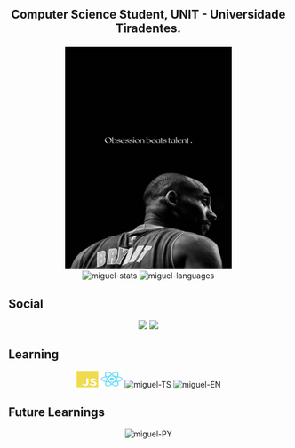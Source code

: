 ## <p align="center">Computer Science Student, UNIT - Universidade Tiradentes.</p>

<div align="center">
  <img alt="obsessive" width="300px" height="400px" src="https://github.com/joaomiguel2004/joaomiguel2004/blob/main/obsessive.jpg">
</div>

<div align="center">
  <img alt="miguel-stats" height="160em" src="https://github-readme-stats.vercel.app/api?username=joaomiguel2004&show_icons=&theme=tokyonight&include_all_commits=true&count_private=true"/>
  <img alt="miguel-languages" height="160em" src="https://github-readme-stats.vercel.app/api/top-langs/?username=joaomiguel2004&layout=compact&langs_count=7&theme=tokyonight"/>
</div>

## Social
<div align="center">
  <a href="https://www.linkedin.com/in/joaomiguel04/" target="_blank"><img src="https://img.shields.io/badge/LinkedIn-0077B5?style=for-the-badge&logo=linkedin&logoColor=white"></a>
  <a href="mailto:joaomiguel-2004@hotmail.com" target="_blank"><img src="https://img.shields.io/badge/Microsoft_Outlook-0078D4?style=for-the-badge&logo=microsoft-outlook&logoColor=white"></a>
</div>

## Learning
<div align="center">
  <img alt="miguel-JS" height="30" width="40" src="https://raw.githubusercontent.com/devicons/devicon/master/icons/javascript/javascript-plain.svg">
  <img alt="miguel-React" height="30" width="40" src="https://raw.githubusercontent.com/devicons/devicon/master/icons/react/react-original.svg">
  <img alt="miguel-TS" height="30" width="40" src="https://cdn.jsdelivr.net/gh/devicons/devicon@latest/icons/typescript/typescript-original.svg">
  <img alt="miguel-EN" height="30" width="40" src="https://i.pinimg.com/564x/4c/a5/e1/4ca5e18c26eecb9899187b0093a8c0cc.jpg">
</div>

## Future Learnings
<div align="center">
  <img alt="miguel-PY" height="30" width="40" src="https://cdn.jsdelivr.net/gh/devicons/devicon@latest/icons/python/python-original.svg">
</div>

